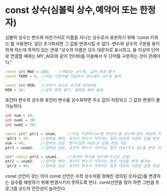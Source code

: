 const 상수(심볼릭 상수,예약어 또는 한정자)
===
심볼릭 상수는 변수와 마찬가지로 이름을 지니는 상수로서 표현하기 위해 'const 키워드'를 사용한다.	일단 초기화되면 그 값을 변경시킬 수 없다.
변수와 상수의 구분을 용이하게 하는데 목적이 있는 관례
"상수의 이름은 모두 대문자로 표시하고, 둘 이상의 단어로 연결할 때에는 MY_AGE와 같이 언더바를 이용해서 두 단어를 구분하는 것이 관례이다."

```cpp
const int MAX = 100;	//MAX는 상수화, 값의 변경 불가
const TEMP = 0;	//타입 지정자를 미입력시 정수형인 int로 출력

const int MIN;	//쓰레기 값으로 초기화 되어버림
MIN = 10;		//값의 변경 불가, 컴파일 에러 발생
```

포인터 변수의 상수화
포인터 변수를 상수화하면 주소 값이 저장되고 그 값의 변경이 불가능하다.

```cpp
int num = 10;
int num1 = 20;
int num2 = 30;

const int* ptr1 = &num;		//타입 지정자(int형 포인터)를 상수화(참조 대상에 저장된 값 고정)
*ptr1 = 30;		//컴파일 에러, 포인터 변수가 가리키는 참조 대상에 저장된 값을 변겅 불가능
num = 40;		//컴파일 성공. 변수(참조 대상)은 값을 변경 가능
ptr1 = &num1;	//컴파일 성공, 포인터 변수가 가리키는 참조 대상(주소 값)을 변경 가능

int* const ptr2 = &num1;	//포인터 변수를 상수화(주소값 고정)
ptr2 = &num2;	//컴파일 에러, 포인터 변수가 가리키는 참조 대상을 변경 불가능
*ptr2 = 40;		//컴파일 성공, 포인터 변수가 가리키는 참조 대상에 저장된 값을 변경 가능
```
 
const 선언이 갖는 의미
const 선언은 수학 상수처럼 정해진 정의된 숫자(값)를 변경하는 실수를 예방하기 위해 변경시키지 못하도록 한다. const선언을 많이 하면 그만큼 프로그램 코드의 안전성이 높아진다.
